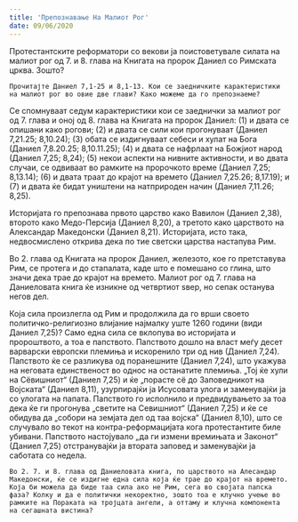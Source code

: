 ```yaml
---
title: 'Препознавање На Малиот Рог'
date: 09/06/2020
---
```


Протестантските реформатори со векови ја поистоветувале силата на малиот рог од 7. и 8. глава на Книгата на пророк Даниел со Римската црква. Зошто?

`Прочитајте Даниел 7,1-25 и 8,1-13. Кои се заедничките карактеристики на малиот рог во овие две глави? Како можеме да го препознаеме?`

Се спомнуваат седум карактеристики кои се заеднички за малиот рог од 7. глава и оној од 8. глава на Книгата на пророк Даниел: (1) и двата се опишани како рогови; (2) и двата се сили кои прогонуваат (Даниел 7,21.25; 8,10.24); (3) обата се издигнуваат себеси и хулат на Бога (Даниел 7,8.20.25; 8,10.11.25); (4) и двата се нафрлаат на Божјиот народ (Даниел 7,25; 8,24); (5) некои аспекти на нивните активности, и во двата случаи, се одвиваат во рамките на пророчкото време (Даниел 7,25; 8,13.14); (6) и двата траат до крајот на времето (Даниел 7,25.26; 8,17.19); и (7) и двата ќе бидат уништени на натприроден начин (Даниел 7,11.26; 8,25).

Историјата го препознава првото царство како Вавилон (Даниел 2,38), второто како Медо-Персија (Даниел 8,20), а третото како царството на Александар Македонски (Даниел 8,21). Историјата, исто така, недвосмислено открива дека по тие светски царства настапува Рим.

Во 2. глава од Книгата на пророк Даниел, железото, кое го претставува Рим, се протега и до стапалата, каде што е помешано со глина, што значи дека трае до крајот на времето. Малиот рог од 7. глава на Даниеловата книга ќе изникне од четвртиот ѕвер, но сепак останува негов дел.

Која сила произлегла од Рим и продолжила да го врши своето политичко-религиозно влијание најмалку уште 1260 години (види Даниел 7,25)? Само една сила се вклопува во историјата и пророштвото, а тоа е папството. Папството дошло на власт меѓу десет варварски европски племиња и искоренило три од нив (Даниел 7,24). Папството ќе се разликува од поранешните (Даниел 7,24), што укажува на неговата единственост во однос на останатите племиња. „Тој ќе хули на Сёвишниот“ (Даниел 7,25) и ќе „порасте сё до Заповедникот на Војската“ (Даниел 8,11), узурпирајќи ја Исусовата улога и заменувајќи ја со улогата на папата. Папството го исполнило и предвидувањето за тоа дека ќе ги прогонува „светите на Севишниот“ (Даниел 7,25) и ќе се обидува да „собори на земјата дел од таа војска“ (Даниел 8,10), што се случувало во текот на контра-реформацијата кога протестантите биле убивани. Папството настојувало „да ги измени времињата и Законот“ (Даниел 7,25) отстранувајќи ја втората заповед и заменувајќи ја саботата со недела.

`Во 2. 7. и 8. глава од Даниеловата книга, по царството на Алесандар Македонски, ќе се издигне една сила која ќе трае до крајот на времето. Која би можела да биде таа сила ако не Рим, сега во својата папска фаза? Колку и да е политички некоректно, зошто тоа е клучно учење во рамките на Пораката на тројцата ангели, а оттаму и клучна компонента на сегашната вистина?`
